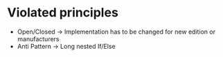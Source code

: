 # Violated principles
- Open/Closed -> Implementation has to be changed for new edition or manufacturers
- Anti Pattern -> Long nested If/Else